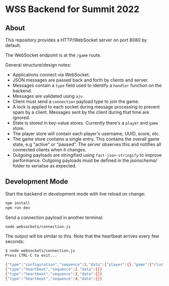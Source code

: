 # WSS Backend for Summit 2022

## About

This repository provides a HTTP/WebSocket server on port 8080 by default.

The WebSocket endpoint is at the `/game` route.

General structure/design notes:

* Applications connect via WebSocket.
* JSON messages are passed back and forth by clients and server.
* Messages contain a `type` field used to identify a `handler` function on the backend.
* Messages are validated using `ajv`.
* Client must send a `connection` payload type to join the game.
* A lock is applied to each socket during message processing to prevent spam by a client. Messages sent by the client during that time are ignored.
* State is stored in key-value stores. Currently there's a `player` and `game` store.
* The player store will contain each player's username, UUID, score, etc.
* The game store contains a single entry. This contains the overall game state, e.g "active" or "paused". The server observes this and notifies all connected clients when it changes.
* Outgoing payloads are stringified using `fast-json-stringify` to improve performance. Outgoing payloads must be defined in the *jsonschema/* folder to serialise as expected.

## Development Mode

Start the backend in development mode with live reload on change:

```bash
npm install
npm run dev
```

Send a connection payload in another terminal:

```bash
node websockets/connection.js
```

The output will be similar to this. Note that the heartbeat arrives every few seconds:

```bash
$ node websockets/connection.js
Press CTRL-C to exit...

{"type":"configuration","sequence":1,"data":{"player":{},"game":{"cluster":"Local Dev","uuid":"pkjKedro-0vp4d7r-ESfL","date":"2022-02-08T02:22:32.847Z","state":"lobby"}}}
{"type":"heartbeat","sequence":2,"data":{}}
{"type":"heartbeat","sequence":3,"data":{}}
{"type":"heartbeat","sequence":4,"data":{}}
```
